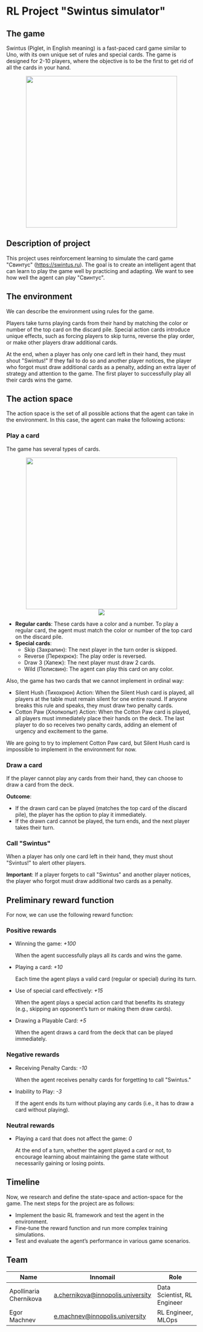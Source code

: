 # RL Project "Swintus simulator"

## The game

Swintus (Piglet, in English meaning) is a fast-paced card game similar to Uno, with its own unique set of rules and
special cards. The game is
designed for 2-10 players, where the objective is to be the first to get rid of all the cards in your hand.

<div align="center">
<img src="imgs/game.png" width="400" >
</div>

## Description of project

This project uses reinforcement learning to simulate the card game "Свинтус" (https://swintus.ru).
The goal is to create an intelligent agent that can learn to play the game well by practicing and adapting.
We want to see how well the agent can play "Свинтус".

## The environment

We can describe the environment using rules for the game.

Players take turns playing cards from their hand by matching the color or number of the top card on the discard pile.
Special action cards introduce unique effects, such as forcing players to skip turns, reverse the play order, or make
other players draw additional cards.

At the end, when a player has only one card left in their hand, they must shout "Swintus!" If they fail to do so and
another player notices, the player who forgot must draw additional cards as a penalty, adding an extra layer of strategy
and attention to the game. The first player to successfully play all their cards wins the game.

## The action space

The action space is the set of all possible actions that the agent can take in the environment. In this case, the agent
can make the following actions:

### Play a card

The game has several types of cards.

<div align="center">
<img src="imgs/cards.png" width="400" >
</div>

<div align="center">
<img src="imgs/cards2.jpeg" >
</div>

- **Regular cards**: These cards have a color and a number. To play a regular card, the agent must match the color or
  number
  of the top card on the discard pile.
- **Special cards**:
    - Skip (Захрапин): The next player in the turn order is skipped.
    - Reverse (Перехрюк): The play order is reversed.
    - Draw 3 (Хапеж): The next player must draw 2 cards.
    - Wild (Полисвин): The agent can play this card on any color.

Also, the game has two cards that we cannot implement in ordinal way:

- Silent Hush (Тихохрюн) Action: When the Silent Hush card is played, all players at the table must remain silent for
  one entire round. If anyone breaks this rule and speaks, they must draw two penalty cards.
- Cotton Paw (Хлопкопыт) Action: When the Cotton Paw card is played, all players must immediately place their hands on
  the deck. The last player to do so receives two penalty cards, adding an element of urgency and excitement to the
  game.

We are going to try to implement Cotton Paw card, but Silent Hush card is impossible to implement in the environment for
now.

### Draw a card

If the player cannot play any cards from their hand, they can choose to draw a card from the deck.

**Outcome**:

- If the drawn card can be played (matches the top card of the discard pile), the player has the option to play it
  immediately.
- If the drawn card cannot be played, the turn ends, and the next player takes their turn.

### Call "Swintus"

When a player has only one card left in their hand, they must shout "Svintus!" to alert other players.

**Important**: If a player forgets to call "Swintus" and another player notices, the player who forgot must draw
additional
two cards as a penalty.

## Preliminary reward function

For now, we can use the following reward function:

### Positive rewards

- Winning the game: _+100_

  When the agent successfully plays all its cards and wins the game.
- Playing a card: _+10_

  Each time the agent plays a valid card (regular or special) during its turn.
- Use of special card effectively: _+15_

  When the agent plays a special action card that benefits its strategy (e.g., skipping an opponent’s turn or making
  them draw cards).
- Drawing a Playable Card: _+5_

  When the agent draws a card from the deck that can be played immediately.

### Negative rewards

- Receiving Penalty Cards: _-10_

  When the agent receives penalty cards for forgetting to call "Swintus."
- Inability to Play: _-3_

  If the agent ends its turn without playing any cards (i.e., it has to draw a card without playing).

### Neutral rewards

- Playing a card that does not affect the game: _0_

  At the end of a turn, whether the agent played a card or not, to encourage learning about maintaining the game state
  without necessarily gaining or losing points.

## Timeline

Now, we research and define the state-space and action-space for the game. The next steps for the project are as
follows:

- Implement the basic RL framework and test the agent in the environment.
- Fine-tune the reward function and run more complex training simulations.
- Test and evaluate the agent’s performance in various game scenarios.

## Team

| Name                   | Innomail                          | Role                        |
|------------------------|-----------------------------------|-----------------------------|
| Apollinaria Chernikova | a.chernikova@innopolis.university | Data Scientist, RL Engineer |
| Egor Machnev           | e.machnev@innopolis.university    | RL Engineer, MLOps          |
